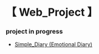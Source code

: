 <h1> 【 Web_Project 】 </h1>

<h3> project in progress </h3>

* <a href="https://github.com/EunByu1/Web_Project/tree/main/Simple_Diary/src"> Simple_Diary (Emotional Diary) </a>
